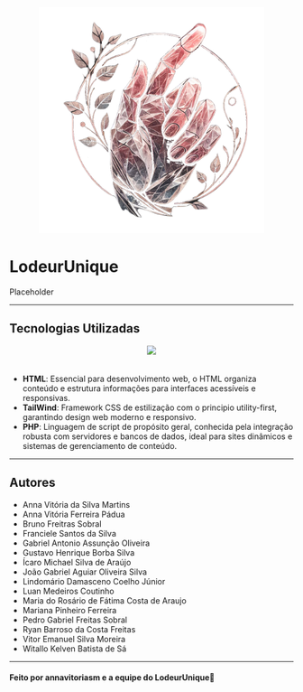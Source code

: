 <div align="center">
  <img src="https://github.com/Usaan/LodeurUniquePIE2/blob/main/Logo-Louder.png" alt="LodeurUnique Banner" width="400" height="auto">
</div>

# LodeurUnique
Placeholder

---

## Tecnologias Utilizadas

<div align="center">
  <img src="https://skillicons.dev/icons?i=html,tailwind,php,mysql">
  <br/>
  <br/>
</div>

- **HTML**: Essencial para desenvolvimento web, o HTML organiza conteúdo e estrutura informações para interfaces acessíveis e responsivas.
- **TailWind**: Framework CSS de estilização com o principio utility-first, garantindo design web moderno e responsivo.
- **PHP**: Linguagem de script de propósito geral, conhecida pela integração robusta com servidores e bancos de dados, ideal para sites dinâmicos e sistemas de gerenciamento de conteúdo.

---

## Autores
- Anna Vitória da Silva Martins
- Anna Vitória Ferreira Pádua
- Bruno Freitras Sobral
- Franciele Santos da Silva
- Gabriel Antonio Assunção Oliveira
- Gustavo Henrique Borba Silva
- Ícaro Michael Silva de Araújo
- João Gabriel Aguiar Oliveira Silva
- Lindomário Damasceno Coelho Júnior
- Luan Medeiros Coutinho
- Maria do Rosário de Fátima Costa de Araujo
- Mariana Pinheiro Ferreira
- Pedro Gabriel Freitas Sobral
- Ryan Barroso da Costa Freitas
- Vitor Emanuel Silva Moreira
- Witallo Kelven Batista de Sá

---

#### Feito por annavitoriasm e a equipe do LodeurUnique🤍
